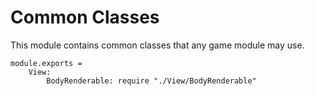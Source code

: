 Common Classes
==============

This module contains common classes that any game module may use.

	module.exports =
		View:
			BodyRenderable: require "./View/BodyRenderable"
